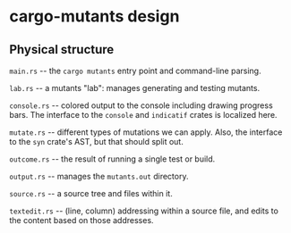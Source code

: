 # cargo-mutants design

## Physical structure

`main.rs` -- the `cargo mutants` entry point and command-line parsing.

`lab.rs` -- a mutants "lab": manages generating and testing mutants.

`console.rs` -- colored output to the console including drawing
progress bars.
The interface to the `console` and `indicatif` crates is localized here.

`mutate.rs` -- different types of mutations we can apply. Also,
the interface to the `syn` crate's AST, but that should split
out.

`outcome.rs` -- the result of running a single test or build.

`output.rs` -- manages the `mutants.out` directory.

`source.rs` -- a source tree and files within it.

`textedit.rs` -- (line, column) addressing within a source file,
and edits to the content based on those addresses.
